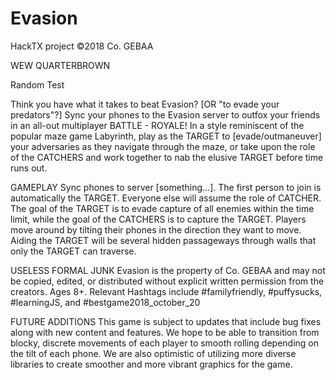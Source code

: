 # Evasion
HackTX project
©2018 Co. GEBAA 

WEW QUARTERBROWN

Random Test

Think you have what it takes to beat Evasion? [OR "to evade your predators"?]
Sync your phones to the Evasion server to outfox your friends in an all-out multiplayer BATTLE - ROYALE!
In a style reminiscent of the popular maze game Labyrinth, play as the TARGET to [evade/outmaneuver] your adversaries as they navigate through the maze, or take upon the role of the CATCHERS and work together to nab the elusive TARGET before time runs out.


GAMEPLAY
Sync phones to server [something...]. The first person to join is automatically the TARGET. Everyone else will assume the role of CATCHER.
The goal of the TARGET is to evade capture of all enemies within the time limit, while the goal of the CATCHERS is to capture the TARGET.
Players move around by tilting their phones in the direction they want to move. Aiding the TARGET will be several hidden passageways through walls that only the TARGET can traverse. 


USELESS FORMAL JUNK
Evasion is the property of Co. GEBAA and may not be copied, edited, or distributed without explicit written permission from the creators. Ages 8+. Relevant Hashtags include #familyfriendly, #puffysucks,
#learningJS, and #bestgame2018_october_20


FUTURE ADDITIONS
This game is subject to updates that include bug fixes along with new content and features. We hope to be able to transition from blocky, discrete movements of each player to smooth rolling depending on the tilt of each phone. We are also optimistic of utilizing more diverse libraries to create smoother and more vibrant graphics for the game.
